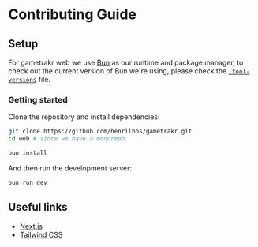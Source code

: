 # Contributing Guide

## Setup

For gametrakr web we use [Bun](https://bun.sh/) as our runtime and package manager, to check out the current version of Bun we're using, please check the [`.tool-versions`](../web/.tool-versions) file.

### Getting started

Clone the repository and install dependencies:

```bash
git clone https://github.com/henrilhos/gametrakr.git
cd web # since we have a monorepo

bun install
```

<!-- TODO: after having a .env, update the doc -->

And then run the development server:

```bash
bun run dev
```

## Useful links

- [Next.js](https://nextjs.org/)
- [Tailwind CSS](https://tailwindcss.com/)
<!-- TODO: add the libraries here -->
